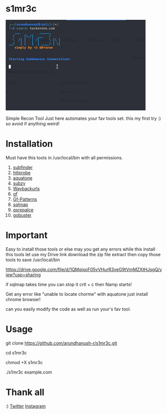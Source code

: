# s1mr3c

![](intro.gif)

Simple Recon Tool Just here automates your fav tools set. this my first try :) so avoid if anything weird!

# Installation

Must have this tools in /usr/local/bin with all permissions.

1. [subfinder](https://github.com/projectdiscovery/subfinder)
2. [httprobe](https://github.com/tomnomnom/httprobe)
3. [aquatone](https://github.com/michenriksen/aquatone)
4. [subzy](https://github.com/LukaSikic/subzy)
5. [Waybackurls](https://github.com/tomnomnom/waybackurls)
6. [gf](https://github.com/tomnomnom/gf)
7. [Gf-Patterns](https://github.com/1ndianl33t/Gf-Patterns)
8. [sqlmap](https://github.com/sqlmapproject/sqlmap)
7. [qsrepalce](https://github.com/tomnomnom/qsreplace)
8. [gobuster](https://github.com/OJ/gobuster)

# Important

Easy to install those tools or else may you get any errors while this install this tools let use my Drive link download the zip file extract then copy those tools to save /usr/local/bin  

https://drive.google.com/file/d/1QMqixoF05vVHurR3veG9tVmMZXtHJsgQ/view?usp=sharing

if sqlmap takes time you can stop it crtl + c then Namp starts!

Get any error like "unable to locate chorme" with aquatone just install chrome browser!

can you easily modify the code as well as run your's fav tool.


# Usage

git clone https://github.com/arundhanush-r/s1mr3c.git

cd s1mr3c

chmod +X s1mr3c

./s1mr3c example.com

# Thank all
:) 
[Twitter](https://twitter.com/0xarun)
[Instagram](https://instagram.com/0xarun)

